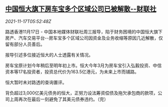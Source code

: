 <!--1637128862000-->
[中国恒大旗下房车宝多个区域公司已被解散--财联社](https://cn.reuters.com/article/china-evergrande-fcb-1117-idCNKBS2I20DS)
------

<div><i>2021-11-17T05:52:48Z</i></div><p>路透香港11月17日 - 中国本地媒体财联社周三报导，陷于财务困境的中国恒大旗下房产、汽车交易平台--房车宝多个区域公司因资金及业务收缩等原因几近解散，仅留有部分人员善后。</p><p>报导引述多位接近恒大的人士透露有关情况。</p><p>房车宝原计划今年稍后至明年初上市。恒大今年3月为房车宝引入弘毅投资、中信资本等17名投资者，投资总代价为163.5亿港元，为未来上市而铺路。</p><p>恒大暂时未对路透的查询置评。</p><p>背负超过3,000亿美元债务的恒大，正努力设法筹资偿债及拖欠承包商的款项，公司上周再次在最后一刻避免了其美元债券违约。（完）</p>
